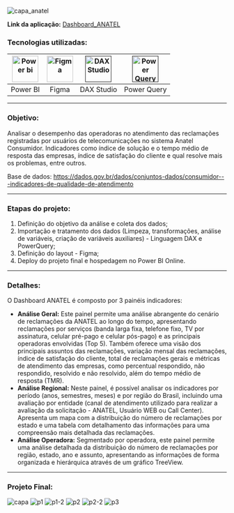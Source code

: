 ![capa_anatel](https://github.com/AlbertoFAraujo/PBI_DashboardSAC/assets/105552990/e45f7a64-1c9a-4210-97b7-ecaf86be4318)

**Link da aplicação:** [Dashboard_ANATEL](https://app.powerbi.com/view?r=eyJrIjoiZjM0MzA5N2UtOTUzNS00N2Q2LWFmNzYtMTM4MGM5Y2VhNjY2IiwidCI6IjFlNDMyOWIyLWNiOWYtNDM0Yy1iM2FjLTBhMmFiMTAxNTRlZiJ9)

### Tecnologias utilizadas: 
| [<img align="center" alt="Power bi" height="60" width="60" src="https://github.com/AlbertoFAraujo/PBI_DashboardSAC/assets/105552990/d239f769-5b2a-4cf0-8198-441a8adcbda0">](https://powerbi.microsoft.com/pt-br/desktop/) | [<img align="center" alt="Figma" height="60" width="60" src="https://github.com/AlbertoFAraujo/PBI_DashboardSAC/assets/105552990/41c4197b-df11-4c43-8b84-6af9f1edbddb">](https://www.streamlit.io/) | [<img align="center" alt="DAX Studio" height="60" width="60" src="https://github.com/AlbertoFAraujo/PBI_DashboardSAC/assets/105552990/e2c6fb50-3e25-4a91-91c1-5c3262c083c4">]() | [<img align="center" alt="Power Query" height="60" width="60" src="https://github.com/AlbertoFAraujo/PBI_DashboardSAC/assets/105552990/b41eddea-d513-4e3b-82de-d1dab2897e88">]() | 
|:---:|:---:|:---:|:---:|
| Power BI | Figma | DAX Studio | Power Query |
<hr>

### Objetivo: 

Analisar o desempenho das operadoras no atendimento das reclamações registradas por usuários de telecomunicações no sistema Anatel Consumidor. Indicadores como índice de solução e o tempo médio de resposta das empresas, índice de satisfação do cliente e qual resolve mais os problemas, entre outros.

Base de dados: https://dados.gov.br/dados/conjuntos-dados/consumidor---indicadores-de-qualidade-de-atendimento
<hr>

### Etapas do projeto:

1. Definição do objetivo da análise e coleta dos dados;
2. Importação e tratamento dos dados (Limpeza, transformações, análise de variáveis, criação de variáveis auxiliares) - Linguagem DAX e PowerQuery;
3. Definição do layout - Figma;
4. Deploy do projeto final e hospedagem no Power BI Online.
<hr>


### Detalhes:

O Dashboard ANATEL  é composto por 3 painéis indicadores:
- **Análise Geral:** Este painel permite uma análise abrangente do cenário de reclamações da ANATEL ao longo do tempo, apresentando reclamações por serviços (banda larga fixa, telefone fixo, TV por assinatura, celular pré-pago e celular pós-pago) e as principais operadoras envolvidas (Top 5). Também oferece uma visão dos principais assuntos das reclamações, variação mensal das reclamações, índice de satisfação do cliente, total de reclamações gerais e métricas de atendimento das empresas, como percentual respondido, não respondido, resolvido e não resolvido, além do tempo médio de resposta (TMR).
- **Análise Regional:** Neste painel, é possível analisar os indicadores por período (anos, semestres, meses) e por região do Brasil, incluindo uma avaliação por entidade (canal de atendimento utilizado para realizar a avaliação da solicitação - ANATEL, Usuário WEB ou Call Center). Apresenta um mapa com a distribuição do número de reclamações por estado e uma tabela com detalhamento das informações para uma compreensão mais detalhada das reclamações.
- **Análise Operadora:** Segmentado por operadora, este painel permite uma análise detalhada da distribuição do número de reclamações por região, estado, ano e assunto, apresentando as informações de forma organizada e hierárquica através de um gráfico TreeView.
<hr>

### Projeto Final:

![capa](https://github.com/AlbertoFAraujo/PBI_Dashboard_ANATEL/assets/105552990/f9f6d9b6-7b43-4333-bfe0-dee8779e1f0f)
![p1](https://github.com/AlbertoFAraujo/PBI_Dashboard_ANATEL/assets/105552990/958aa6c4-db09-4429-b173-b4027a131549)
![p1-2](https://github.com/AlbertoFAraujo/PBI_Dashboard_ANATEL/assets/105552990/6011bf15-3912-420f-acb1-d3e3202e282b)
![p2](https://github.com/AlbertoFAraujo/PBI_Dashboard_ANATEL/assets/105552990/14c6f55d-4e27-483b-af97-5401cf898d63)
![p2-2](https://github.com/AlbertoFAraujo/PBI_Dashboard_ANATEL/assets/105552990/b9548dd0-fbb6-49ac-a1e2-27dd90c150ce)
![p3](https://github.com/AlbertoFAraujo/PBI_Dashboard_ANATEL/assets/105552990/eefb6da5-8d9a-4220-9f3e-7c907efcabfe)





